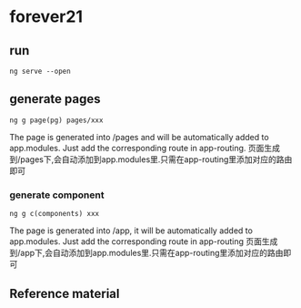 # forever21

## run
```
ng serve --open
```
## generate pages
```
ng g page(pg) pages/xxx
```
The page is generated into /pages and will be automatically added to app.modules. Just add the corresponding route in app-routing.
页面生成到/pages下,会自动添加到app.modules里.只需在app-routing里添加对应的路由即可

### generate component
```
ng g c(components) xxx
```
The page is generated into /app, it will be automatically added to app.modules. Just add the corresponding route in app-routing
页面生成到/app下,会自动添加到app.modules里.只需在app-routing里添加对应的路由即可

## Reference material
[Angular Project construction]:https://angular.io/guide/quickstart

[generate pages Command customization]:https://www.jb51.net/article/146837.htm

